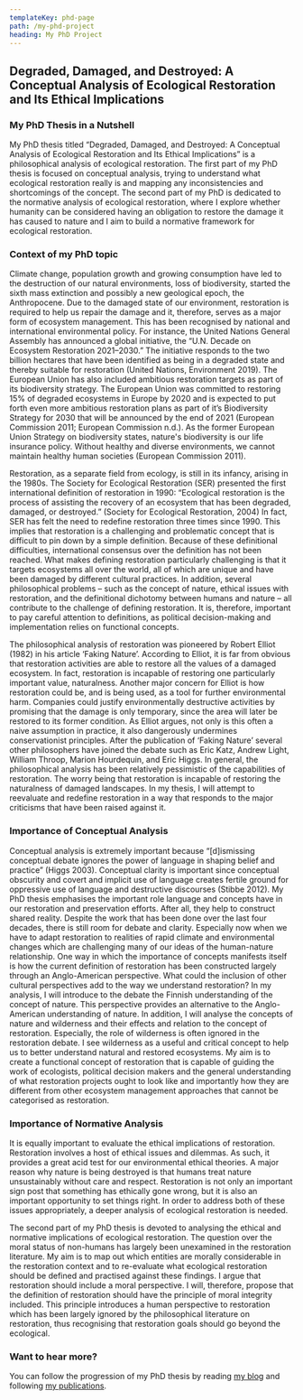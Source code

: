 ```yaml
---
templateKey: phd-page
path: /my-phd-project
heading: My PhD Project
---
```

## Degraded, Damaged, and Destroyed: A Conceptual Analysis of Ecological Restoration and Its Ethical Implications

### My PhD Thesis in a Nutshell

My PhD thesis titled “Degraded, Damaged, and Destroyed: A Conceptual Analysis of Ecological Restoration and Its Ethical Implications” is a philosophical analysis of ecological restoration. The first part of my PhD thesis is focused on conceptual analysis, trying to understand what ecological restoration really is and mapping any inconsistencies and shortcomings of the concept. The second part of my PhD is dedicated to the normative analysis of ecological restoration, where I explore whether humanity can be considered having an obligation to restore the damage it has caused to nature and I aim to build a normative framework for ecological restoration.

### Context of my PhD topic

Climate change, population growth and growing consumption have led to the destruction of our natural environments, loss of biodiversity, started the sixth mass extinction and possibly a new geological epoch, the Anthropocene. Due to the damaged state of our environment, restoration is required to help us repair the damage and it, therefore, serves as a major form of ecosystem management. This has been recognised by national and international environmental policy. For instance, the United Nations General Assembly has announced a global initiative, the “U.N. Decade on Ecosystem Restoration 2021–2030.” The initiative responds to the two billion hectares that have been identified as being in a degraded state and thereby suitable for restoration (United Nations, Environment 2019). The European Union has also included ambitious restoration targets as part of its biodiversity strategy. The European Union was committed to restoring 15% of degraded ecosystems in Europe by 2020 and is expected to put forth even more ambitious restoration plans as part of it’s Biodiversity Strategy for 2030 that will be announced by the end of 2021 (European Commission 2011; European Commission n.d.). As the former European Union Strategy on biodiversity states, nature's biodiversity is our life insurance policy. Without healthy and diverse environments, we cannot maintain healthy human societies (European Commission 2011).

Restoration, as a separate field from ecology, is still in its infancy, arising in the 1980s. The Society for Ecological Restoration (SER) presented the first international definition of restoration in 1990: “Ecological restoration is the process of assisting the recovery of an ecosystem that has been degraded, damaged, or destroyed.” (Society for Ecological Restoration, 2004) In fact, SER has felt the need to redefine restoration three times since 1990. This implies that restoration is a challenging and problematic concept that is difficult to pin down by a simple definition. Because of these definitional difficulties, international consensus over the definition has not been reached. What makes defining restoration particularly challenging is that it targets ecosystems all over the world, all of which are unique and have been damaged by different cultural practices. In addition, several philosophical problems – such as the concept of nature, ethical issues with restoration, and the definitional dichotomy between humans and nature – all contribute to the challenge of defining restoration. It is, therefore, important to pay careful attention to definitions, as political decision-making and implementation relies on functional concepts.

The philosophical analysis of restoration was pioneered by Robert Elliot (1982) in his article ‘Faking Nature’. According to Elliot, it is far from obvious that restoration activities are able to restore all the values of a damaged ecosystem. In fact, restoration is incapable of restoring one particularly important value, naturalness. Another major concern for Elliot is how restoration could be, and is being used, as a tool for further environmental harm. Companies could justify environmentally destructive activities by promising that the damage is only temporary, since the area will later be restored to its former condition. As Elliot argues, not only is this often a naive assumption in practice, it also dangerously undermines conservationist principles. After the publication of ‘Faking Nature’ several other philosophers have joined the debate such as Eric Katz, Andrew Light, William Throop, Marion Hourdequin, and Eric Higgs. In general, the philosophical analysis has been relatively pessimistic of the capabilities of restoration. The worry being that restoration is incapable of restoring the naturalness of damaged landscapes. In my thesis, I will attempt to reevaluate and redefine restoration in a way that responds to the major criticisms that have been raised against it.

### Importance of Conceptual Analysis

Conceptual analysis is extremely important because “\[d]ismissing conceptual debate ignores the power of language in shaping belief and practice” (Higgs 2003). Conceptual clarity is important since conceptual obscurity and covert and implicit use of language creates fertile ground for oppressive use of language and destructive discourses (Stibbe 2012). My PhD thesis emphasises the important role language and concepts have in our restoration and preservation efforts. After all, they help to construct shared reality. Despite the work that has been done over the last four decades, there is still room for debate and clarity. Especially now when we have to adapt restoration to realities of rapid climate and environmental changes which are challenging many of our ideas of the human-nature relationship. One way in which the importance of concepts manifests itself is how the current definition of restoration has been constructed largely through an Anglo-American perspective. What could the inclusion of other cultural perspectives add to the way we understand restoration? In my analysis, I will introduce to the debate the Finnish understanding of the concept of nature. This perspective provides an alternative to the Anglo-American understanding of nature. In addition, I will analyse the concepts of nature and wilderness and their effects and relation to the concept of restoration. Especially, the role of wilderness is often ignored in the restoration debate. I see wilderness as a useful and critical concept to help us to better understand natural and restored ecosystems. My aim is to create a functional concept of restoration that is capable of guiding the work of ecologists, political decision makers and the general understanding of what restoration projects ought to look like and importantly how they are different from other ecosystem management approaches that cannot be categorised as restoration.

### **Importance of Normative Analysis**

It is equally important to evaluate the ethical implications of restoration. Restoration involves a host of ethical issues and dilemmas. As such, it provides a great acid test for our environmental ethical theories. A major reason why nature is being destroyed is that humans treat nature unsustainably without care and respect. Restoration is not only an important sign post that something has ethically gone wrong, but it is also an important opportunity to set things right. In order to address both of these issues appropriately, a deeper analysis of ecological restoration is needed. 

The second part of my PhD thesis is devoted to analysing the ethical and normative implications of ecological restoration. The question over the moral status of non-humans has largely been unexamined in the restoration literature. My aim is to map out which entities are morally considerable in the restoration context and to re-evaluate what ecological restoration should be defined and practised against these findings. I argue that restoration should include a moral perspective. I will, therefore, propose that the definition of restoration should have the principle of moral integrity included. This principle introduces a human perspective to restoration which has been largely ignored by the philosophical literature on restoration, thus recognising that restoration goals should go beyond the ecological.

### Want to hear more?

You can follow the progression of my PhD thesis by reading [my blog](https://www.linnealuuppala.com/blog) and following [my publications](https://www.linnealuuppala.com/publications).